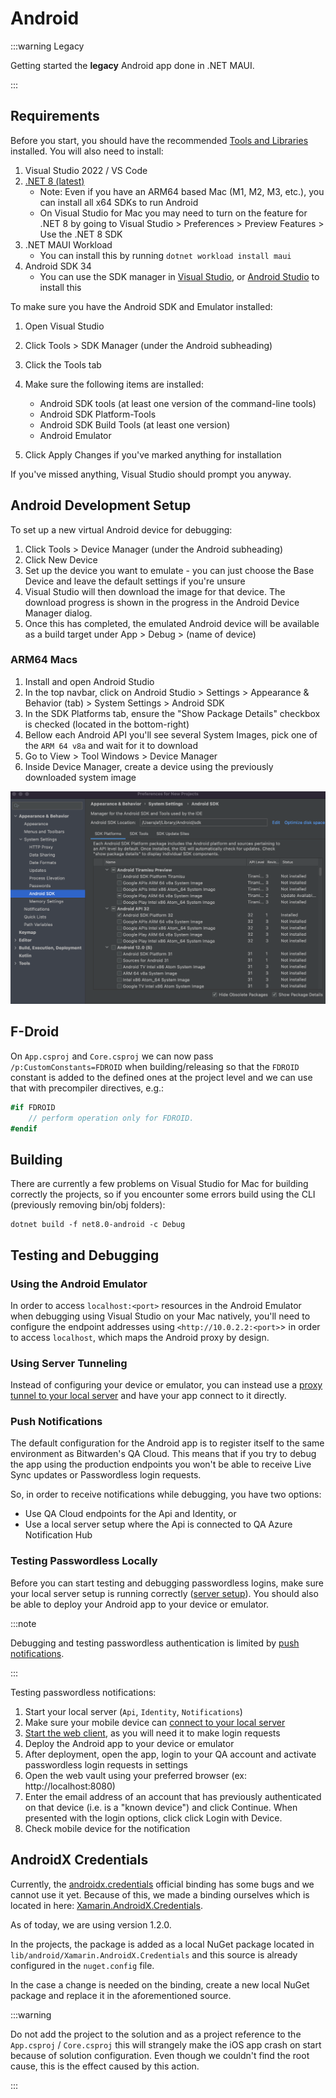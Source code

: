 # Android

:::warning Legacy

Getting started the **legacy** Android app done in .NET MAUI.

:::

## Requirements

Before you start, you should have the recommended [Tools and Libraries](../../../tools/index.md)
installed. You will also need to install:

1.  Visual Studio 2022 / VS Code
2.  [.NET 8 (latest)](https://dotnet.microsoft.com/en-us/download/dotnet/8.0)
    - Note: Even if you have an ARM64 based Mac (M1, M2, M3, etc.), you can install all x64 SDKs to
      run Android
    - On Visual Studio for Mac you may need to turn on the feature for .NET 8 by going to Visual
      Studio > Preferences > Preview Features > Use the .NET 8 SDK
3.  .NET MAUI Workload
    - You can install this by running `dotnet workload install maui`
4.  Android SDK 34
    - You can use the SDK manager in [Visual Studio][xamarin-vs], or [Android
      Studio][android-studio] to install this

To make sure you have the Android SDK and Emulator installed:

1.  Open Visual Studio
2.  Click Tools > SDK Manager (under the Android subheading)
3.  Click the Tools tab
4.  Make sure the following items are installed:

    - Android SDK tools (at least one version of the command-line tools)
    - Android SDK Platform-Tools
    - Android SDK Build Tools (at least one version)
    - Android Emulator

5.  Click Apply Changes if you've marked anything for installation

If you've missed anything, Visual Studio should prompt you anyway.

## Android Development Setup

To set up a new virtual Android device for debugging:

1.  Click Tools > Device Manager (under the Android subheading)
2.  Click New Device
3.  Set up the device you want to emulate - you can just choose the Base Device and leave the
    default settings if you're unsure
4.  Visual Studio will then download the image for that device. The download progress is shown in
    the progress in the Android Device Manager dialog.
5.  Once this has completed, the emulated Android device will be available as a build target under
    App > Debug > (name of device)

### ARM64 Macs

1.  Install and open Android Studio
2.  In the top navbar, click on Android Studio > Settings > Appearance & Behavior (tab) > System
    Settings > Android SDK
3.  In the SDK Platforms tab, ensure the "Show Package Details" checkbox is checked (located in the
    bottom-right)
4.  Bellow each Android API you'll see several System Images, pick one of the `ARM 64 v8a` and wait
    for it to download
5.  Go to View > Tool Windows > Device Manager
6.  Inside Device Manager, create a device using the previously downloaded system image

![Android SDK configuration](android-sdk.png)

## F-Droid

On `App.csproj` and `Core.csproj` we can now pass `/p:CustomConstants=FDROID` when
building/releasing so that the `FDROID` constant is added to the defined ones at the project level
and we can use that with precompiler directives, e.g.:

```c#
#if FDROID
    // perform operation only for FDROID.
#endif
```

## Building

There are currently a few problems on Visual Studio for Mac for building correctly the projects, so
if you encounter some errors build using the CLI (previously removing bin/obj folders):

```
dotnet build -f net8.0-android -c Debug
```

## Testing and Debugging

### Using the Android Emulator

In order to access `localhost:<port>` resources in the Android Emulator when debugging using Visual
Studio on your Mac natively, you'll need to configure the endpoint addresses using
`<http://10.0.2.2:<port>`\> in order to access `localhost`, which maps the Android proxy by design.

[xamarin-vs]: https://learn.microsoft.com/en-us/xamarin/android/get-started/installation/android-sdk
[android-studio]: https://developer.android.com/studio/releases/platforms

### Using Server Tunneling

Instead of configuring your device or emulator, you can instead use a
[proxy tunnel to your local server](../../../server/tunnel.md) and have your app connect to it
directly.

### Push Notifications

The default configuration for the Android app is to register itself to the same environment as
Bitwarden's QA Cloud. This means that if you try to debug the app using the production endpoints you
won't be able to receive Live Sync updates or Passwordless login requests.

<Bitwarden>

So, in order to receive notifications while debugging, you have two options:

- Use QA Cloud endpoints for the Api and Identity, or
- Use a local server setup where the Api is connected to QA Azure Notification Hub

</Bitwarden>

### Testing Passwordless Locally

Before you can start testing and debugging passwordless logins, make sure your local server setup is
running correctly ([server setup](../../../server/guide.md)). You should also be able to deploy your
Android app to your device or emulator.

:::note

Debugging and testing passwordless authentication is limited by
[push notifications](#push-notifications).

:::

Testing passwordless notifications:

1. Start your local server (`Api`, `Identity`, `Notifications`)
2. Make sure your mobile device can [connect to your local server](#using-server-tunneling)
3. [Start the web client](../../../clients/web-vault/index.mdx), as you will need it to make login
   requests
4. Deploy the Android app to your device or emulator
5. After deployment, open the app, login to your QA account and activate passwordless login requests
   in settings
6. Open the web vault using your preferred browser (ex: http://localhost:8080)
7. Enter the email address of an account that has previously authenticated on that device (i.e. is a
   "known device") and click Continue. When presented with the login options, click click Login with
   Device.
8. Check mobile device for the notification

<Bitwarden>

## AndroidX Credentials

Currently, the
[androidx.credentials](https://developer.android.com/jetpack/androidx/releases/credentials) official
binding has some bugs and we cannot use it yet. Because of this, we made a binding ourselves which
is located in here:
[Xamarin.AndroidX.Credentials](https://github.com/bitwarden/xamarin.androidx.credentials).

As of today, we are using version 1.2.0.

In the projects, the package is added as a local NuGet package located in
`lib/android/Xamarin.AndroidX.Credentials` and this source is already configured in the
`nuget.config` file.

In the case a change is needed on the binding, create a new local NuGet package and replace it in
the aforementioned source.

:::warning

Do not add the project to the solution and as a project reference to the `App.csproj` /
`Core.csproj` this will strangely make the iOS app crash on start because of solution configuration.
Even though we couldn't find the root cause, this is the effect caused by this action.

:::

</Bitwarden>

